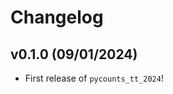 # Changelog

<!--next-version-placeholder-->

## v0.1.0 (09/01/2024)

- First release of `pycounts_tt_2024`!
